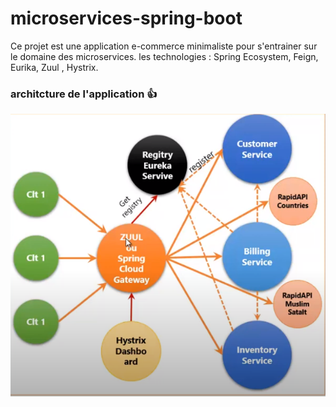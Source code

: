 # microservices-spring-boot

Ce projet est une application e-commerce minimaliste pour s'entrainer sur le domaine des microservices.
les technologies : Spring Ecosystem, Feign, Eurika, Zuul ,
Hystrix.

### architcture de l'application :+1: 
![](resources/microservices.PNG)
